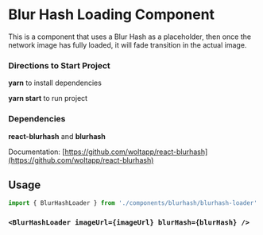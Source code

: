 # Blur Hash Loading Component

This is a component that uses a Blur Hash as a placeholder, then once the network image has fully loaded, it will fade transition in the actual image.

### Directions to Start Project

**yarn** to install dependencies

**yarn start** to run project

### Dependencies

**react-blurhash** and **blurhash**

Documentation: [https://github.com/woltapp/react-blurhash](https://github.com/woltapp/react-blurhash)

## Usage

```js
import { BlurHashLoader } from './components/blurhash/blurhash-loader'
```

### `<BlurHashLoader imageUrl={imageUrl} blurHash={blurHash} />`



